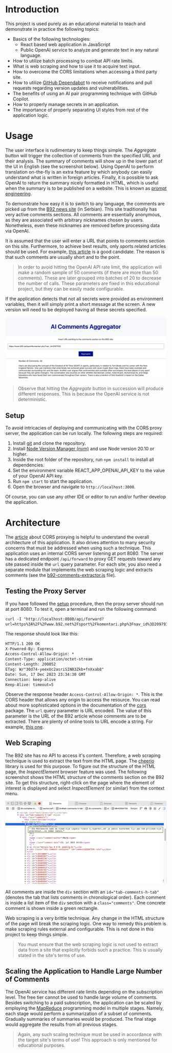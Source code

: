 # Introduction
This project is used purely as an educational material to teach and demonstrate in practice the following topics:

- Basics of the following technologies:
    - React based web application in JavaScript
    - Public OpenAI service to analyze and generate text in any natural language.
- How to utilize batch processing to combat API rate limits.
- What is web scraping and how to use it to acquire text input.
- How to overcome the CORS limitations when accessing a third party site.
- How to utilize [GitHub Dependabot](https://github.com/skills/secure-repository-supply-chain) to receive notifications and pull requests regarding version updates and vulnerabilities. 
- The benefits of using an AI pair programming technique with GitHub Copilot.
- How to properly manage secrets in an application.
- The importance of properly separating UI styles from rest of the application logic.

# Usage
The user interface is rudimentary to keep things simple. The *Aggregate* button will trigger the collection of comments from the specified URL and their analysis. 
The summary of comments will show up in the lower part of the UI in English (see the screenshot below).
Using OpenAI to perform translation on-the-fly is an extra feature by which anybody can easily understand what is written in foreign articles.
Finally, it is possible to ask OpenAI to return the summary nicely formatted in HTML, which is useful when the summary is to be published on a website.
This is known as [prompt engineering](https://aws.amazon.com/what-is/prompt-engineering/).

To demonstrate how easy it is to switch to any language, the comments are picked up from the [B92 news site](https://www.b92.net) (in Serbian). This site traditionally has very active comments sections.
All comments are essentially anonymous, as they are associated with arbitrary nicknames chosen by users.
Nonetheless, even these nicknames are removed before processing data via OpenAI.

It is assumed that the user will enter a URL that points to comments section on this site. 
Furthermore, to achieve best results, only sports related articles should be used. 
For example, [this article](https://www.b92.net/sport/komentari.php?nav_id=2097932) is a good candidate. The reason is that such comments are usually short and to the point.

> In order to avoid hitting the OpenAI API rate limit, the application will make a random sample of 50 comments (if there are more than 50 comments). 
> These are later grouped into batches of 20 to decrease the number of calls. These parameters are fixed in this educational project, but they can be easily made configurable.

If the application detects that not all secrets were provided as environment variables, then it will simply print a short message at the screen. A new version will need to be deployed having all these secrets specified.

<kbd>![Screenshot of the UI](./screenshot-ui.jpg)</kbd>

> Observe that hitting the *Aggregate* button in succession will produce different responses. This is because the OpenAI service is not deterministic.

## Setup
To avoid intricacies of deploying and communicating with the CORS proxy server, the application can be run locally.
The following steps are required:

1. Install [git](https://git-scm.com) and clone the repository.
2. Install [Node Version Manager (nvm)](https://github.com/nvm-sh/nvm) and use Node version 20.10 or higher.
3. Inside the root folder of the repository, run `npm install` to install all dependencies.
4. Set the environment variable REACT_APP_OPENAI_API_KEY to the value of your OpenAI API key.
5. Run `npm start` to start the application.
6. Open the browser and navigate to `http://localhost:3000`.

Of course, you can use any other IDE or editor to run and/or further develop the application.

# Architecture
The [article](https://httptoolkit.com/blog/cors-proxies/) about CORS proxying is helpful to understand the overall architecture of this application.
It also drives attention to many security concerns that must be addressed when using such a technique.
This application uses an internal CORS server listening at port 8080. The server has a dedicated endpoint
`/api/forward` to proxy GET requests toward any site passed inside the `url` query parameter.
For each site, you also need a separate module that implements the web scraping logic and extracts comments (see the [b92-comments-extractor.js](src/b92-comments-extractor.js) file).

## Testing the Proxy Server
If you have followed the [setup](#setup) procedure, then the proxy server should run at port 8080. 
To test it, open a terminal and run the following command:
```
curl -I "http://localhost:8080/api/forward?url=https%3A%2F%2Fwww.b92.net%2Fsport%2Fkomentari.php%3Fnav_id%3D2097932"
```
The response should look like this:
```
HTTP/1.1 200 OK
X-Powered-By: Express
Access-Control-Allow-Origin: *
Content-Type: application/octet-stream
Content-Length: 200052
ETag: W/"30d74-yeexUc2asriSIN03Zkb+fnXxab8"
Date: Sun, 17 Dec 2023 23:34:30 GMT
Connection: keep-alive
Keep-Alive: timeout=5
```
Observe the response header `Access-Control-Allow-Origin: *`. This is the CORS header that allows any origin to access the resource.
You can read about more sophisticated options in the documentation of the [cors](https://expressjs.com/en/resources/middleware/cors.html) package.
The `url` query parameter is URL encoded. The value of this parameter is the URL of the B92 article whose comments are to be extracted.
There are plenty of online tools to URL encode a string. For example, [this one](https://www.urlencoder.org/).

## Web Scraping
The B92 site has no API to access it's content. Therefore, a web scraping technique is used to extract the text from the HTML page. The [cheerio](https://cheerio.js.org/) library is used for this purpose.
To figure out the structure of the HTML page, the _InspectElement_ browser feature was used. The following screenshot shows the HTML structure of the comments section on the B92 site.
To get this structure, right-click on the page where the element of interest is displayed and select _InspectElement_ (or similar) from the context menu.

<kbd>![Screenshot of the HTML structure](./html-structure.jpg)</kbd>

All comments are inside the `div` section with an `id="tab-comments-h-tab"` (denotes the tab that lists comments in chronological order).
Each comment is inside a list item of the `div` section with a `class="comments"`. One concrete comment is shown inside a green rectangle.

Web scraping is a very brittle technique. Any change in the HTML structure of the page will break the scraping logic. One way to remedy this problem is make scraping rules external and configurable. This is not done in this project to keep things simple.

> You must ensure that the web scraping logic is not used to extract data from a site that explicitly forbids such a practice. This is usually stated in the site's terms of use.

## Scaling the Application to Handle Large Number of Comments
The OpenAI service has different rate limits depending on the subscription level. The free tier cannot be used to handle large volume of comments.
Besides switching to a paid subscription, the application can be scaled by employing the [MapReduce](https://en.wikipedia.org/wiki/MapReduce) programming model in multiple stages. Namely,
each stage would perform a summarization of a subset of comments. Gradually summaries of summaries would be produced. 
The final stage would aggregate the results from all previous stages.

> Again, any such scaling technique must be used in accordance with the target site's terms of use! This approach is only mentioned for educational purposes.
